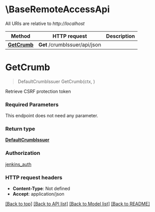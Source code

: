 # \BaseRemoteAccessApi

All URIs are relative to *http://localhost*

Method | HTTP request | Description
------------- | ------------- | -------------
[**GetCrumb**](BaseRemoteAccessApi.md#GetCrumb) | **Get** /crumbIssuer/api/json | 


# **GetCrumb**
> DefaultCrumbIssuer GetCrumb(ctx, )


Retrieve CSRF protection token

### Required Parameters
This endpoint does not need any parameter.

### Return type

[**DefaultCrumbIssuer**](DefaultCrumbIssuer.md)

### Authorization

[jenkins_auth](../README.md#jenkins_auth)

### HTTP request headers

 - **Content-Type**: Not defined
 - **Accept**: application/json

[[Back to top]](#) [[Back to API list]](../README.md#documentation-for-api-endpoints) [[Back to Model list]](../README.md#documentation-for-models) [[Back to README]](../README.md)

